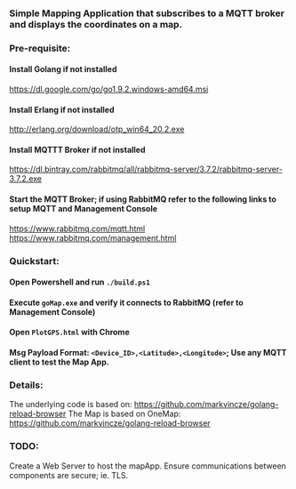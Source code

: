 ### Simple Mapping Application that subscribes to a MQTT broker and displays the coordinates on a map.

### Pre-requisite:

#### Install Golang if not installed
https://dl.google.com/go/go1.9.2.windows-amd64.msi

#### Install Erlang if not installed
http://erlang.org/download/otp_win64_20.2.exe

#### Install MQTTT Broker if not installed
https://dl.bintray.com/rabbitmq/all/rabbitmq-server/3.7.2/rabbitmq-server-3.7.2.exe

#### Start the MQTT Broker; if using RabbitMQ refer to the following links to setup MQTT and Management Console
https://www.rabbitmq.com/mqtt.html
https://www.rabbitmq.com/management.html

### Quickstart:
#### Open Powershell and run `./build.ps1`
#### Execute `goMap.exe` and verify it connects to RabbitMQ (refer to Management Console)
#### Open `PlotGPS.html` with Chrome
#### Msg Payload Format: `<Device_ID>,<Latitude>,<Longitude>`; Use any MQTT client to test the Map App.

### Details:
The underlying code is based on: https://github.com/markvincze/golang-reload-browser
The Map is based on OneMap: https://github.com/markvincze/golang-reload-browser

### TODO:
Create a Web Server to host the mapApp.
Ensure communications between components are secure; ie. TLS.
